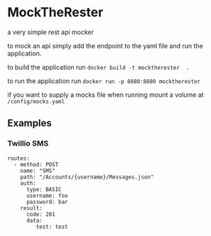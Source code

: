 # MockTheRester
a very simple rest api mocker

to mock an api simply add the endpoint to the yaml file and run the application.

to build the application run `docker build -t mocktherester  .`

to run the application run `docker run -p 8080:8080 mocktherester`

if you want to supply a mocks file when running mount a volume at `/config/mocks.yaml`

## Examples

### Twillio SMS

```$yaml
routes:
  - method: POST
    name: "SMS"
    path: "/Accounts/{username}/Messages.json"
    auth:
      type: BASIC
      username: foo
      password: bar
    result:
      code: 201
      data:
         test: test

```

